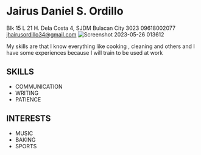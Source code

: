 # Jairus Daniel S. Ordillo
Blk 15 L 21 H. Dela Costa 4, SJDM Bulacan City 3023
09618002077
jhairusordillo34@gmail.com
![Screenshot 2023-05-26 013612](https://github.com/Jaiwut/me/assets/134631170/1f1b03b5-0690-4270-9510-9fb1a9d2895f)

My skills are that I know everything like cooking , cleaning and others and I have some experiences because I will train to be used at work

## SKILLS 
- COMMUNICATION
- WRITING
- PATIENCE

## INTERESTS
- MUSIC
- BAKING
- SPORTS
